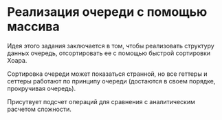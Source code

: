 # Реализация очереди с помощью массива 

Идея этого задания заключается в том, чтобы реализовать структуру данных очередь, отсортировать ее с помощью быстрой сортировки Хоара.

Сортировка очереди может показаться странной, но все геттеры и сеттеры работают по принципу очереди (достаются в своем порядке, прокручивая очередь).

Присутвует подсчет операций для сравнения с аналитическим расчетом сложности.
